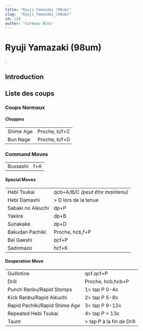 ```yaml
---
title: "Ryuji Yamazaki (98um)"
slug:  "Ryuji_Yamazaki_(98um)"
id: 228
author: "Corbeau Bleu"
---
```


# Ryuji Yamazaki (98um)

.

## Introduction

## Liste des coups

### Coups Normaux

#### Choppes

|           |               |
|-----------|---------------|
| Shime Age | Proche, b/f+C |
| Bun Nage  | Proche, b/f+D |

### Command Moves

|          |     |
|----------|-----|
| Bussashi | f+A |

#### Special Moves

|                   |                                  |
|-------------------|----------------------------------|
| Hebi Tsukai       | qcb+A/B/C *(peut être maintenu)* |
| Hebi Damashi      | \> D lors de la tenue            |
| Sabaki no Aikuchi | dp+P                             |
| Yakiire           | dp+B                             |
| Sunakake          | dp+D                             |
| Bakudan Pachiki   | Proche, hcb,f+P                  |
| Bai Gaeshi        | qcf+P                            |
| Sadomazo          | hcf+K                            |

#### Desperation Move

|                               |                            |
|-------------------------------|----------------------------|
| Guillotine                    | qcf.qcf+P                  |
| Drill                         | Proche, hcb,hcb+P          |
| Punch Ranbu/Rapid Stomps      | 1\> tap P 0-4x             |
| Kick Ranbu/Rapid Aikuchi      | 2\> tap P 5-8x             |
| Rapid Pachiki/Rapid Shime Age | 3\> tap P 9-12x            |
| Repeated Hebi Tsukai          | 4\> tap P \> 13x           |
| Taunt                         | \> tap P à la fin de Drill |
